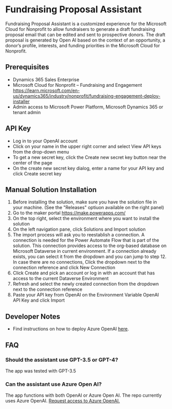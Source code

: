 # Fundraising Proposal Assistant

Fundraising Proposal Assistant is a customized experience for the Microsoft Cloud for Nonprofit to allow fundraisers to generate a draft fundraising proposal email that can be edited and sent to prospective donors. The draft proposal is generated by Open AI based on the context of an opportunity, a donor’s profile, interests, and funding priorities in the Microsoft Cloud for Nonprofit.



## Prerequisites

- Dynamics 365 Sales Enterprise
- Microsoft Cloud for Nonprofit – Fundraising and Engagement https://learn.microsoft.com/en-us/dynamics365/industry/nonprofit/fundraising-engagement-deploy-installer
- Admin access to Microsoft Power Platform, Microsoft Dynamics 365 or tenant admin


## API Key

- Log in to your OpenAI account
- Click on your name in the upper right corner and select View API keys from the drop-down menu
- To get a new secret key, click the Create new secret key button near the center of the page
- On the create new secret key dialog, enter a name for your API key and click Create secret key


## Manual Solution Installation

1. Before installing the solution, make sure you have the solution file in your machine. (See the "Releases" optiuon available on the right panel)
2. Go to the maker portal https://make.powerapps.com/
3. On the top right, select the environment where you want to install the solution
4. On the left navigation pane, click Solutions and Import solution
5. The import process will ask you to reestablish a connection. A connection is needed for the Power Automate Flow that is part of the solution. This connection provides access to the org-based database on Microsoft Dataverse in current environment. If a connection already exists, you can select it from the dropdown and you can jump to step 12. In case there are no connections, Click the dropdown next to the connection reference and click New Connection
6. Click Create and pick an account or log in with an account that has access to the current Dataverse Environment
7. Refresh and select the newly created connection from the dropdown next to the connection reference
8. Paste your API key from OpenAI on the Environment Variable OpenAI API Key and click Import


## Developer Notes

- Find instructions on how to deploy Azure OpenAI [here](https://learn.microsoft.com/en-us/azure/cognitive-services/openai/how-to/create-resource?pivots=web-portal).


## FAQ
### Should the assistant use GPT-3.5 or GPT-4?
The app was tested with GPT-3.5 

### Can the assistant use Azure Open AI?
The app functions with both OpenAI or Azure Open AI. The repo currently uses Azure OpenAI. 
[Request access to Azure OpenAI.](https://customervoice.microsoft.com/Pages/ResponsePage.aspx?id=v4j5cvGGr0GRqy180BHbR7en2Ais5pxKtso_Pz4b1_xUOFA5Qk1UWDRBMjg0WFhPMkIzTzhKQ1dWNyQlQCN0PWcu)


